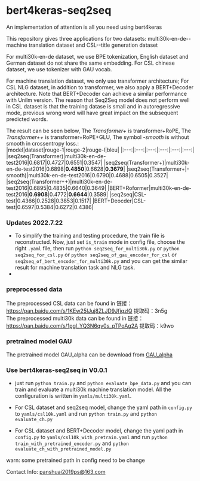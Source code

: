 # bert4keras-seq2seq
An implementation of attention is all you need using bert4keras

This repository gives three applications for two datasets: multi30k-en-de--machine translation dataset and CSL--title generation dataset

For multi30k-en-de dataset, we use BPE tokenization, English dataset and German dataset do not share the same embedding. For CSL chinese dataset, we use tokenizer with GAU vocab.

For machine translation dataset, we only use transformer architecture; For CSL NLG dataset, in addition to transformer, we also apply a BERT+Decoder architecture. Note that BERT+Decoder can achieve a similar performance with Unilm version. The reason that Seq2Seq model does not perform well in CSL dataset is that the training datase is small and in autoregressive mode, previous wrong word will have great impact on the subsequent predicted words.

The result can be seen below, The *Transformer+* is transformer+RoPE, The *Transformer++* is transformer+RoPE+GLU, The symbol *-smooth* is without smooth in crossentropy loss.:</br>
|model|dataset|rouge-1|rouge-2|rouge-l|bleu|
|:---:|:---:|:---:|:---:|:---:|:---:|
|seq2seq(Transformer)|multi30k-en-de-test2016|0.6817|0.4727|0.6551|0.3547|
|seq2seq(Transformer+)|multi30k-en-de-test2016|0.6898|**0.4850**|0.6628|**0.3679**|
|seq2seq(Transformer+|-smooth)|multi30k-en-de-test2016|0.6790|0.4688|0.6505|0.3527|
|seq2seq(Transformer++)|multi30k-en-de-test2016|0.6895|0.4835|0.6640|0.3649|
|BERT+Roformer|multi30k-en-de-test2016|**0.6908**|0.4772|**0.6644**|0.3589|
|seq2seq|CSL-test|0.4366|0.2528|0.3853|0.1517|
|BERT+Deocder|CSL-test|0.6597|0.5384|0.6272|0.4386|

### Updates 2022.7.22
- To simplify the training and testing procedure, the train file is reconstructed. Now, just set `is_train` mode in config file, choose the right `.yaml` file, then run `python seq2seq_for_multi30k.py` or `python seq2seq_for_csl.py` or `python seq2seq_of_gau_encoder_for_csl` or `seq2seq_of_bert_encoder_for_multi30k.py` and you can get the similar result for machine translation task and NLG task.
- 
### preprocessed data
The preprocessed CSL data can be found in 链接：https://pan.baidu.com/s/1KEw25IJuj8ZLJD9JfjqzlQ 
提取码：3n5g</br>
The preprocessed multi30k data can be found in 链接：https://pan.baidu.com/s/1pgl_YQ3N6qv0s_pTPoAg2A 
提取码：k9wo

### pretrained model GAU
The pretrained model GAU_alpha can be download from [GAU_alpha](https://github.com/ZhuiyiTechnology/GAU-alpha)

### Use bert4keras-seq2seq in V0.0.1
- just run `python train.py` and `python evaluate_bpe_data.py` and you can train and evaluate a multi30k machine translation model. All the configuration is written in `yamls/multi30k.yaml`.

- For CSL dataset and seq2seq model, change the yaml path in `config.py` to `yamls/csl10k.yaml` and run `python train.py` and `python evaluate_ch.py`

- For CSL dataset and BERT+Decoder model, change the yaml path in `config.py` to `yamls/csl10k_with_pretrain.yaml` and run `python train_with_pretrained_encoder.py` and `python evaluate_ch_with_pretrained_model.py`

warn: some pretrained path in config need to be change

Contact Info: panshuai2019ps@163.com